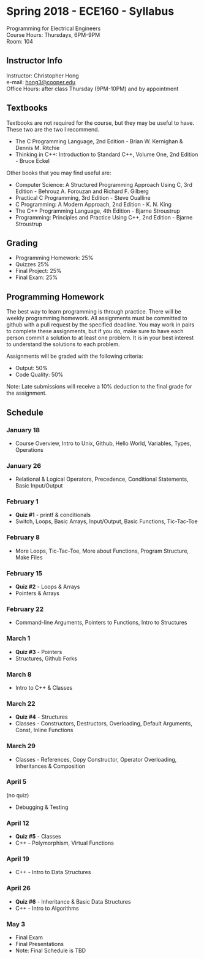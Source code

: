 # Spring 2018 - ECE160 - Syllabus
Programming for Electrical Engineers  
Course Hours: Thursdays, 6PM-9PM  
Room: 104

## Instructor Info
Instructor: Christopher Hong  
e-mail: hong3@cooper.edu  
Office Hours: after class Thursday (9PM-10PM) and by appointment

## Textbooks
Textbooks are not required for the course, but they may be useful to have. These two are the two I recommend.
- The C Programming Language, 2nd Edition - Brian W. Kernighan & Dennis M. Ritchie
- Thinking in C++: Introduction to Standard C++, Volume One, 2nd Edition - Bruce Eckel  

Other books that you may find useful are:
- Computer Science: A Structured Programming Approach Using C, 3rd Edition - Behrouz A. Forouzan and Richard F. Gilberg
- Practical C Programming, 3rd Edition - Steve Oualline
- C Programming: A Modern Approach, 2nd Edition - K. N. King
- The C++ Programming Language, 4th Edition - Bjarne Stroustrup
- Programming: Principles and Practice Using C++, 2nd Edition - Bjarne Stroustrup

## Grading
- Programming Homework: 25%
- Quizzes 25%
- Final Project: 25%
- Final Exam: 25%

## Programming Homework
The best way to learn programming is through practice. There will be weekly programming homework. All assignments must be committed to github with a pull request by the specified deadline. You may work in pairs to complete these assignments, but if you do, make sure to have each person commit a solution to at least one problem. It is in your best interest to understand the solutions to each problem.

Assignments will be graded with the following criteria:
- Output: 50%
- Code Quality: 50%  

Note: Late submissions will receive a 10% deduction to the final grade for the assignment. 

## Schedule
### January 18  
- Course Overview, Intro to Unix, Github, Hello World, Variables, Types, Operations
 
### January 26  
- Relational & Logical Operators, Precedence, Conditional Statements, Basic Input/Output

### February 1  
- **Quiz #1** - printf & conditionals
- Switch, Loops, Basic Arrays, Input/Output, Basic Functions, Tic-Tac-Toe

### February 8  
- More Loops, Tic-Tac-Toe, More about Functions, Program Structure, Make Files

### February 15  
- **Quiz #2** - Loops & Arrays
- Pointers & Arrays

### February 22  
- Command-line Arguments, Pointers to Functions, Intro to Structures

### March 1  
- **Quiz #3** - Pointers
- Structures, Github Forks

### March 8  
- Intro to C++ & Classes

### March 22  
- **Quiz #4** - Structures
- Classes - Constructors, Destructors, Overloading, Default Arguments, Const, Inline Functions

### March 29  
- Classes - References, Copy Constructor, Operator Overloading, Inheritances & Composition

### April 5  
(no quiz)
- Debugging & Testing

### April 12  
- **Quiz #5** - Classes
- C++ - Polymorphism, Virtual Functions

### April 19 
- C++ - Intro to Data Structures

### April 26 
- **Quiz #6** - Inheritance & Basic Data Structures
- C++ - Intro to Algorithms

### May 3
- Final Exam  
- Final Presentations  
- Note: Final Schedule is TBD  
